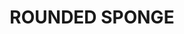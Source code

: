 ---
layout: product
title: "ROUNDED SPONGE"
price: "200" 
desc: "Sundjer za uklanjanje washeva i pigmenata"
img_path: "/assets/img/A.MIG-8561.webp"
brand: "AMMO"
available: true
special_offer: false
new: false
soon: false
cat: "070000"
subcat: "070100"
subsubcat: "070105"
sifra: "A.MIG-8561"
popular: false
spec: false
---